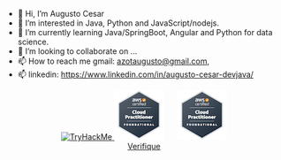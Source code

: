 - 👋 Hi, I’m Augusto Cesar
- 👀 I’m interested in Java, Python and JavaScript/nodejs.
- 🌱 I’m currently learning Java/SpringBoot, Angular and Python for data science.
- 💞️ I’m looking to collaborate on ...
- 📫 How to reach me gmail: azotaugusto@gmail.com,
- 📫 linkedin: https://www.linkedin.com/in/augusto-cesar-devjava/


<!---
aucoliveira/aucoliveira is a ✨ special ✨ repository because its `README.md` (this file) appears on your GitHub profile.
You can click the Preview link to take a look at your changes.
--->
<div style="text-align: center;">
  <div style="display: inline-block; margin-right: 20px;">
    <a href="https://tryhackme.com/badge/2313876">
      <img src="https://tryhackme-badges.s3.amazonaws.com/aucoliveira.png" alt="TryHackMe">
    </a>
    <img src="https://github.com/aucoliveira/aucoliveira/blob/main/aws-certified-cloud-practitioner%20(2).png" alt="AWS Certified Cloud Practitioner">
  </div>
  
  <div style="display: inline-block;">
    <img src="https://github.com/aucoliveira/aucoliveira/blob/main/aws-certified-cloud-practitioner%20(2).png" alt="AWS Certified Cloud Practitioner">
  </div>
</div>

<div style="text-align: center;">
  <a href="https://www.credly.com/badges/de883e9b-4f4d-495e-b3c3-f9cea0c9dbeb/public_url">Verifique</a>
</div>


